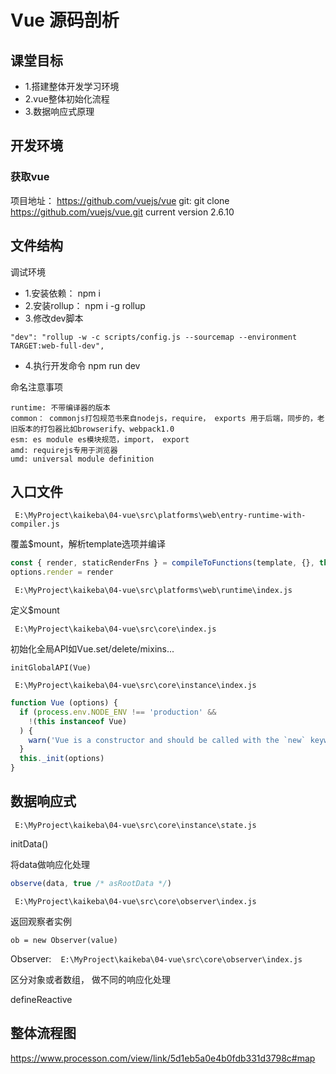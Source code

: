 # Vue 源码剖析
## 课堂目标

* 1.搭建整体开发学习环境 
* 2.vue整体初始化流程
* 3.数据响应式原理 

## 开发环境
### 获取vue

项目地址： https://github.com/vuejs/vue 
git: git clone https://github.com/vuejs/vue.git 
current version 2.6.10

## 文件结构

调试环境
* 1.安装依赖： npm i 
* 2.安装rollup： npm i -g rollup
* 3.修改dev脚本
```
"dev": "rollup -w -c scripts/config.js --sourcemap --environment TARGET:web-full-dev",
```
* 4.执行开发命令 npm run dev

命名注意事项  
``` 
runtime: 不带编译器的版本 
common： commonjs打包规范书来自nodejs，require， exports 用于后端，同步的，老旧版本的打包器比如browserify、webpack1.0
esm: es module es模块规范，import， export
amd: requirejs专用于浏览器
umd: universal module definition
```

##  入口文件

`` `` `E:\MyProject\kaikeba\04-vue\src\platforms\web\entry-runtime-with-compiler.js`

覆盖$mount，解析template选项并编译

```javascript
const { render, staticRenderFns } = compileToFunctions(template, {}, this)
options.render = render
```

`` `` `E:\MyProject\kaikeba\04-vue\src\platforms\web\runtime\index.js`

定义$mount

`` `` `E:\MyProject\kaikeba\04-vue\src\core\index.js`

 初始化全局API如Vue.set/delete/mixins...

``` 
initGlobalAPI(Vue)
```

`` `` `E:\MyProject\kaikeba\04-vue\src\core\instance\index.js`

```javascript
function Vue (options) {
  if (process.env.NODE_ENV !== 'production' &&
    !(this instanceof Vue)
  ) {
    warn('Vue is a constructor and should be called with the `new` keyword')
  }
  this._init(options)
}
```

## 数据响应式

`` `` `E:\MyProject\kaikeba\04-vue\src\core\instance\state.js`

initData() 

将data做响应化处理

```javascript
observe(data, true /* asRootData */)
```

`` `` `E:\MyProject\kaikeba\04-vue\src\core\observer\index.js`

返回观察者实例

``` 
ob = new Observer(value)
```

Observer: `` `` `E:\MyProject\kaikeba\04-vue\src\core\observer\index.js`

区分对象或者数组， 做不同的响应化处理

defineReactive

## 整体流程图

https://www.processon.com/view/link/5d1eb5a0e4b0fdb331d3798c#map